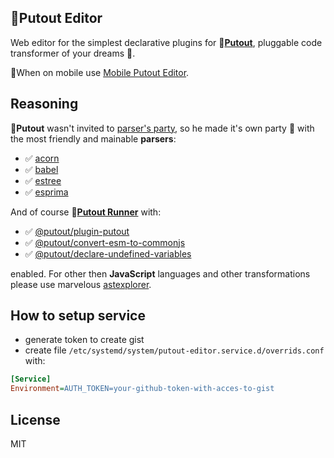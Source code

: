 ## 🐊Putout Editor

Web editor for the simplest declarative plugins for 🐊[**Putout**](https://github.com/coderaiser/putout), pluggable code transformer of your dreams 🤫.

📱When on mobile use [Mobile Putout Editor](https://github.com/putoutjs/mobile-putout-editor).

## Reasoning

🐊**Putout** wasn't invited to [parser's party](https://github.com/fkling/astexplorer/pull/414), so he made it's own party 🎉 with the most friendly and mainable **parsers**:
- ✅ [acorn](https://github.com/acornjs/acorn)
- ✅ [babel](https://babeljs.io/)
- ✅ [estree](https://github.com/eslint/espree)
- ✅ [esprima](https://github.com/jquery/esprima)

And of course 🐊[**Putout Runner**](https://github.com/coderaiser/putout/tree/master/packages/engine-runner#readme) with:

- ✅ [@putout/plugin-putout](https://github.com/coderaiser/putout/tree/master/packages/plugin-putout#readme)
- ✅ [@putout/convert-esm-to-commonjs](https://github.com/coderaiser/putout/tree/master/packages/plugin-convert-esm-to-commonjs#readme)
- ✅ [@putout/declare-undefined-variables](https://github.com/coderaiser/putout/tree/master/packages/plugin-declare-undefined-variables#readme)

enabled. For other then **JavaScript** languages and other transformations please use marvelous [astexplorer](https://astexplorer.net/).

## How to setup service

- generate token to create gist
- create file `/etc/systemd/system/putout-editor.service.d/overrids.conf` with:

```ini
[Service]
Environment=AUTH_TOKEN=your-github-token-with-acces-to-gist
```

## License

MIT
